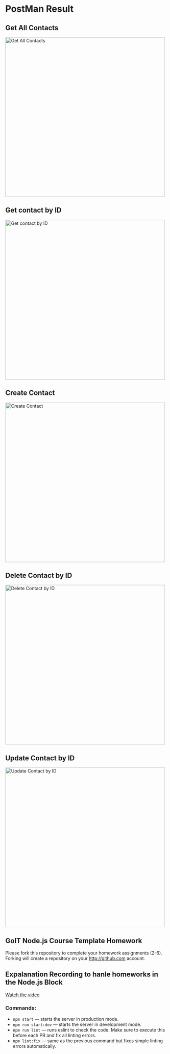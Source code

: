 # PostMan Result

## Get All Contacts

<img width="500" alt="Get All Contacts" src="https://github.com/user-attachments/assets/9b8b090f-40ab-4caa-a9a1-445b58407c6d">

## Get contact by ID
<img width="500" alt="Get contact by ID" src="https://github.com/user-attachments/assets/b8839fb9-99d0-416f-b703-176113b404e3">

## Create Contact
<img width="500" alt="Create Contact" src="https://github.com/user-attachments/assets/891d46f4-bf06-4ef6-a1fc-549c0926d0f8">

## Delete Contact by ID
<img width="500" alt="Delete Contact by ID" src="https://github.com/user-attachments/assets/1e927e17-af83-4b1a-b5fa-da9698ea46c0">

## Update Contact by ID
<img width="500" alt="Update Contact by ID" src="https://github.com/user-attachments/assets/2a60cdf8-886b-458b-98fa-13f914926286">



## GoIT Node.js Course Template Homework

Please fork this repository to complete your homework assignments (2-6).
Forking will create a repository on your http://github.com account.

## Expalanation Recording to hanle homeworks in the Node.js Block
[Watch the video](https://www.loom.com/share/007c97d271604e02ae61adbb5b69edd3)

### Commands:

- `npm start` &mdash; starts the server in production mode.
- `npm run start:dev` &mdash; starts the server in development mode.
- `npm run lint` &mdash; runs eslint to check the code. Make sure to execute this before each PR and fix all linting errors.
- `npm lint:fix` &mdash; same as the previous command but fixes simple linting errors automatically.
